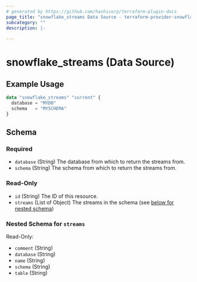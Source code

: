 ```yaml
---
# generated by https://github.com/hashicorp/terraform-plugin-docs
page_title: "snowflake_streams Data Source - terraform-provider-snowflake"
subcategory: ""
description: |-
  
---
```


# snowflake_streams (Data Source)



## Example Usage

```terraform
data "snowflake_streams" "current" {
  database = "MYDB"
  schema   = "MYSCHEMA"
}
```

<!-- schema generated by tfplugindocs -->
## Schema

### Required

- `database` (String) The database from which to return the streams from.
- `schema` (String) The schema from which to return the streams from.

### Read-Only

- `id` (String) The ID of this resource.
- `streams` (List of Object) The streams in the schema (see [below for nested schema](#nestedatt--streams))

<a id="nestedatt--streams"></a>
### Nested Schema for `streams`

Read-Only:

- `comment` (String)
- `database` (String)
- `name` (String)
- `schema` (String)
- `table` (String)
